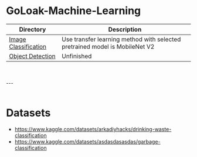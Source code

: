 # GoLoak-Machine-Learning

| Directory | Description |
|-----------|-------------|
| [Image Classification](Image%20Classification)| Use transfer learning method with selected pretrained model is MobileNet V2 |
| [Object Detection](Object%20Detection) | Unfinished |

</br>
</br>
---
</br>
</br>

# Datasets

*   https://www.kaggle.com/datasets/arkadiyhacks/drinking-waste-classification
*   https://www.kaggle.com/datasets/asdasdasasdas/garbage-classification


